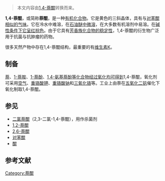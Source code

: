 > 本文内容由[1,4-萘醌](https://zh.wikipedia.org/wiki/1,4-萘醌)转换而来。


**1,4-萘醌**，或简称**萘醌**，是一种[有机化合物](../Page/有机化合物.md "wikilink")。它是黄色的三斜晶体，具有与[对苯醌相似的气味](https://zh.wikipedia.org/wiki/对苯醌 "wikilink")。它在冷水中难溶，在[石油醚中微溶](https://zh.wikipedia.org/wiki/石油醚 "wikilink")，在大多数有机溶剂中易溶。在[碱性条件下它呈红棕色](https://zh.wikipedia.org/wiki/碱性 "wikilink")。由于它具有[芳香族化合物的稳定性](https://zh.wikipedia.org/wiki/芳香族化合物 "wikilink")，1,4-萘醌的衍生物广泛用于抗菌与抗肿瘤的药物。

很多天然产物中存在1,4-萘醌结构，最重要的有[维生素K](../Page/维生素K.md "wikilink")。

## 制备

[萘](../Page/萘.md "wikilink")、[1-萘胺](../Page/1-萘胺.md "wikilink")、[1-萘酚](https://zh.wikipedia.org/wiki/1-萘酚 "wikilink")、[1,4-氨基萘酚等化合物经过氧化均可得到](https://zh.wikipedia.org/wiki/1,4-氨基萘酚 "wikilink")1,4-萘醌，氧化剂可采用[空气](../Page/空气.md "wikilink")、[重铬酸钾](../Page/重铬酸钾.md "wikilink")、[重铬酸钠](../Page/重铬酸钠.md "wikilink")和[三氧化铬](../Page/三氧化铬.md "wikilink")等。工业上由萘在[五氧化二钒](../Page/五氧化二钒.md "wikilink")催化下氧化制取1,4-萘醌。

## 参见

  - [二氯萘醌](https://zh.wikipedia.org/wiki/二氯萘醌 "wikilink")（2,3-二氯-1,4-萘醌），用作杀菌剂
  - [1,2-萘醌](../Page/1,2-萘醌.md "wikilink")
  - [2,6-萘醌](https://zh.wikipedia.org/wiki/2,6-萘醌 "wikilink")
  - [对苯醌](https://zh.wikipedia.org/wiki/对苯醌 "wikilink")
  - [醌](../Page/醌.md "wikilink")

## 参考文献

[Category:萘醌](https://zh.wikipedia.org/wiki/Category:萘醌 "wikilink")